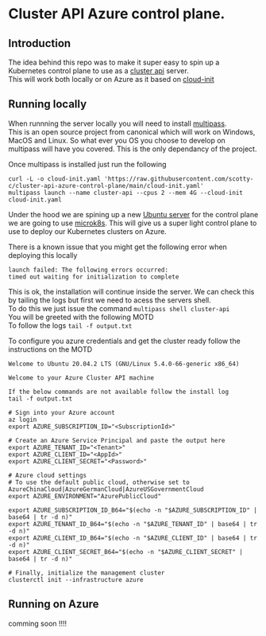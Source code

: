 # Cluster API Azure control plane.

## Introduction
The idea behind this repo was to make it super easy to spin up a Kubernetes control plane to use as a [cluster api](https://cluster-api.sigs.k8s.io/) server.  
This will work both locally or on Azure as it based on [cloud-init](https://cloudinit.readthedocs.io/en/latest/)  

## Running locally 
When runnning the server locally you will need to install [multipass](https://multipass.run/).  
This is an open source project from canonical which will work on Windows, MacOS and Linux. So what ever you OS you choose to develop on multipass will have you covered. This is the only dependancy of the project. 

Once multipass is installed just run the following 
```
curl -L -o cloud-init.yaml 'https://raw.githubusercontent.com/scotty-c/cluster-api-azure-control-plane/main/cloud-init.yaml'
multipass launch --name cluster-api --cpus 2 --mem 4G --cloud-init cloud-init.yaml
```
Under the hood we are spining up a new [Ubuntu server](https://ubuntu.com/download/server) for the control plane we are going to use [microk8s](https://microk8s.io/). This will give us a super light control plane to use to deploy our Kubernetes clusters on Azure. 

There is a known issue that you might get the following error when deploying this locally  
```
launch failed: The following errors occurred:                                   
timed out waiting for initialization to complete
```
This is ok, the installation will continue inside the server. We can check this by tailing the logs but first we need to acess the servers shell.  
To do this we just issue the command `multipass shell cluster-api`  
You will be greeted with the following MOTD  
To follow the logs `tail -f output.txt`  

To configure you azure credentials and get the cluster ready follow the instructions on the MOTD


```
Welcome to Ubuntu 20.04.2 LTS (GNU/Linux 5.4.0-66-generic x86_64)

Welcome to your Azure Cluster API machine

If the below commands are not available follow the install log
tail -f output.txt

# Sign into your Azure account
az login
export AZURE_SUBSCRIPTION_ID="<SubscriptionId>"

# Create an Azure Service Principal and paste the output here
export AZURE_TENANT_ID="<Tenant>"
export AZURE_CLIENT_ID="<AppId>"
export AZURE_CLIENT_SECRET="<Password>"

# Azure cloud settings
# To use the default public cloud, otherwise set to AzureChinaCloud|AzureGermanCloud|AzureUSGovernmentCloud
export AZURE_ENVIRONMENT="AzurePublicCloud"

export AZURE_SUBSCRIPTION_ID_B64="$(echo -n "$AZURE_SUBSCRIPTION_ID" | base64 | tr -d n)"
export AZURE_TENANT_ID_B64="$(echo -n "$AZURE_TENANT_ID" | base64 | tr -d n)"
export AZURE_CLIENT_ID_B64="$(echo -n "$AZURE_CLIENT_ID" | base64 | tr -d n)"
export AZURE_CLIENT_SECRET_B64="$(echo -n "$AZURE_CLIENT_SECRET" | base64 | tr -d n)"

# Finally, initialize the management cluster
clusterctl init --infrastructure azure
```
## Running on Azure
comming soon !!!!